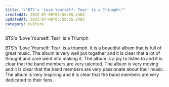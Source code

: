 ```yaml
---
title: "\"BTS's 'Love Yourself: Tear' is a Triumph\""
createdAt: 2022-07-08T05:58:55.248Z
updatedAt: 2022-07-08T05:58:55.248Z
category: culture
---
```


BTS's 'Love Yourself: Tear' is a Triumph

BTS's 'Love Yourself: Tear' is a triumph. It is a beautiful album that is full of great music. The album is very well put together and it is clear that a lot of thought and care went into making it. The album is a joy to listen to and it is clear that the band members are very talented. The album is very moving and it is clear that the band members are very passionate about their music. The album is very inspiring and it is clear that the band members are very dedicated to their fans.
